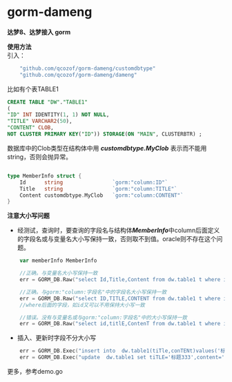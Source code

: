 # gorm-dameng
**达梦8、达梦接入 gorm**  

**使用方法**  
引入：

``` go script
	"github.com/qcozof/gorm-dameng/customdbtype"
	"github.com/qcozof/gorm-dameng/dameng"
```



比如有个表TABLE1

```sql
CREATE TABLE "DW"."TABLE1"
(
"ID" INT IDENTITY(1, 1) NOT NULL,
"TITLE" VARCHAR2(50),
"CONTENT" CLOB,
NOT CLUSTER PRIMARY KEY("ID")) STORAGE(ON "MAIN", CLUSTERBTR) ;
```


数据库中的Clob类型在结构体中用 ***customdbtype.MyClob*** 表示而不能用 string，否则会抛异常。

```go script

type MemberInfo struct {
	Id      string                `gorm:"column:ID"`
	Title   string                `gorm:"column:TITLE"`
	Content customdbtype.MyClob   `gorm:"column:CONTENT"`
}

```



**注意大小写问题**

- 经测试，查询时，要查询的字段名与结构体***MemberInfo***中column后面定义的字段名或与变量名大小写保持一致，否则取不到值。oracle则不存在这个问题。

```go script
    var memberInfo MemberInfo

    //正确。与变量名大小写保持一致
	err = GORM_DB.Raw("select Id,Title,Content from dw.table1 t where id=1 ").Scan(&memberInfo).Error

    //正确。与gorm:"column:字段名"中的字段名大小写保持一致
    err = GORM_DB.Raw("select ID,TITLE,CONTENT from dw.table1 t where id=1 ").Scan(&memberInfo).Error
    //where后面的字段，如id又可以不用保持大小写一致

    //错误。没有与变量名或与gorm:"column:字段名"中的大小写保持一致
	err = GORM_DB.Raw("select id,titlE,ContenT from dw.table1 t where id=1 ").Scan(&memberInfo).Error
```



- 插入、更新时字段不分大小写

```go
	err = GORM_DB.Exec("insert into  dw.table1(tiTle,conTENt)values('标题3','内容3') ").Error
	err = GORM_DB.Exec("update  dw.table1 set tiTLE='标题333',content='内容333' where id=3").Error
```



更多，参考demo.go  